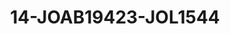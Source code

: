 ---
title: 14-JOAB19423-JOL1544
image: /v1543919832/viterbo/14-JOAB19423-JOL1544.jpg
brand: jolie
layout: vestito
---